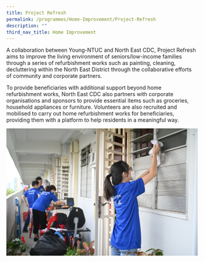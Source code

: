 ```yaml
---
title: Project Refresh
permalink: /programmes/Home-Improvement/Project-Refresh
description: ""
third_nav_title: Home Improvement
---
```

A collaboration between Young-NTUC and North East CDC, Project Refresh aims to improve the living environment of seniors/low-income families through a series of refurbishment works such as painting, cleaning, decluttering within the North East District through the collaborative efforts of community and corporate partners.

To provide beneficiaries with additional support beyond home refurbishment works, North East CDC also partners with corporate organisations and sponsors to provide essential items such as groceries, household appliances or furniture. Volunteers are also recruited and mobilised to carry out home refurbishment works for beneficiaries, providing them with a platform to help residents in a meaningful way.

![](/images/Media%20Files%20for%20PVM/Project%20Refresh%20Photo%203.jpg)
